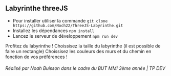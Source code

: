 ## Labyrinthe threeJS

- Pour installer utiliser la commande ```git clone https://github.com/Noch22/ThreeJS-Labyrinthe.git```
- Installez les dépendances ```npm install```
- Lancez le serveur de développement ```npm run dev```

Profitez du labyrinthe ! Choissisez la taille du labyrinthe (il est possible de faire un rectangle) 
Choissisez les couleurs des murs et du chemin en fonction de vos préférences ! 

###### Réalisé par Noah Buisson dans le cadre du BUT MMI 3ème année | TP DEV